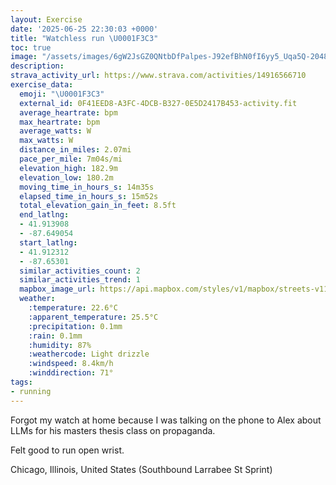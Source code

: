 ```yaml
---
layout: Exercise
date: '2025-06-25 22:30:03 +0000'
title: "Watchless run \U0001F3C3"
toc: true
image: "/assets/images/6gW2JsGZ0QNtbDfPalpes-J92efBhN0fI6yy5_Uqa5Q-2048x1536.jpg.jpeg"
description:
strava_activity_url: https://www.strava.com/activities/14916566710
exercise_data:
  emoji: "\U0001F3C3"
  external_id: 0F41EED8-A3FC-4DCB-B327-0E5D2417B453-activity.fit
  average_heartrate: bpm
  max_heartrate: bpm
  average_watts: W
  max_watts: W
  distance_in_miles: 2.07mi
  pace_per_mile: 7m04s/mi
  elevation_high: 182.9m
  elevation_low: 180.2m
  moving_time_in_hours_s: 14m35s
  elapsed_time_in_hours_s: 15m52s
  total_elevation_gain_in_feet: 8.5ft
  end_latlng:
  - 41.913908
  - -87.649054
  start_latlng:
  - 41.912312
  - -87.65301
  similar_activities_count: 2
  similar_activities_trend: 1
  mapbox_image_url: https://api.mapbox.com/styles/v1/mapbox/streets-v11/static/path-5+787af2-1.0(uly~F%60w~uOGDGEE%40MAKFEGSAAJIHSFCIWEg%40HUGGAEDKKq%40Ha%40AAEI%3F%5B%40WEiA%3FMBQ%3FML%5DDIGs%40%40CCOJG%3FMKOFO%3FEDKEOBECG%3FCECUBYJOCCC%5DI%3F%3FGPIK%5DFMEY%40WEKCODe%40Eu%40BECSD_%40JSCIJK%40IQCGOAS%40g%40AKLc%40CO%3FKCG%40%5BAQIK%3FKDa%40Aa%40HSAE%3FIGSCg%40%3FIDKA%5BBONWSB%5DEAJCCAm%40HUC%5DGID_%40ASIoBECMD%5B%3FMCOMQHQGS%40GEm%40DEEUC%7B%40Ra%40%3FMEG%40WCSNWFc%40RUASMCEWAIDM%40CFE%3FEDUAOFI%3FMFMAMBEDKAE%40YKGMASBYCYBIB%5BCSBWAI%3Fm%40Ew%40D_%40CO%3Fc%40D_%40%3Fg%40EWBQ%3FYCG%40ICIBk%40G%7DALSHKLYT%40LHL%40FBf%40ADCHAZ%3FJIJ%3FTD%60%40IF%40DD%7C%40CZDTGLCDBJEJJf%40CFHDADELC%7C%40HVEDGRB%5ECJ%40HCJF%5EEr%40BRENDRKJDf%40G~%40%3FDGFATFJ%3FJCF%3FJF%5C%40DEPED%40LCPBJAd%40%40JEL%40JEXHJALBd%40MFDN%40DCF%40HEX%40FDTAJCh%40FNALIRDJELBj%40ED%40%40D%3FPGj%40%40ZEX%40~%40EV%40RDDBFCP%3FPBj%40FLALEHAPDX%3FPEPAj%40DNAXB%5EE%60%40BHA%5EEJAH%40FLZBP),pin-s-s+e5b22e(-87.65313,41.91451),pin-s-f+89ae00(-87.64720999999992,41.913900000000055)/auto/800x800?access_token=pk.eyJ1Ijoiam9zaGJlY2ttYW4iLCJhIjoiY205eWR2aDd1MWZ6djJrbXc4a3M0bWZleiJ9.XiG9OWkNcZk2QzjJbxLB4A
  weather:
    :temperature: 22.6°C
    :apparent_temperature: 25.5°C
    :precipitation: 0.1mm
    :rain: 0.1mm
    :humidity: 87%
    :weathercode: Light drizzle
    :windspeed: 8.4km/h
    :winddirection: 71°
tags:
- running
---
```

Forgot my watch at home because I was talking on the phone to Alex about LLMs for his masters thesis class on propaganda.

Felt good to run open wrist.

Chicago, Illinois, United States (Southbound Larrabee St Sprint)
